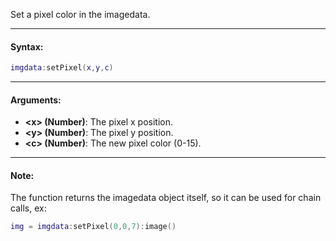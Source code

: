 Set a pixel color in the imagedata.

---

#### Syntax:
```lua
imgdata:setPixel(x,y,c)
```

---

#### Arguments:

* **<x\> (Number)**: The pixel x position.
* **<y\> (Number)**: The pixel y position.
* **<c\> (Number)**: The new pixel color (0-15).

---

#### Note:

The function returns the imagedata object itself, so it can be used for chain calls, ex:
```lua
img = imgdata:setPixel(0,0,7):image()
```